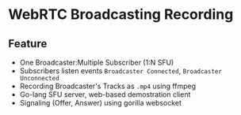 # WebRTC Broadcasting Recording

## Feature
- One Broadcaster:Multiple Subscriber (1:N SFU)
- Subscribers listen events `Broadcaster Connected`, `Broadcaster Unconnected`
- Recording Broadcaster's Tracks as `.mp4` using ffmpeg
- Go-lang SFU server, web-based demostration client
- Signaling (Offer, Answer) using gorilla websocket
